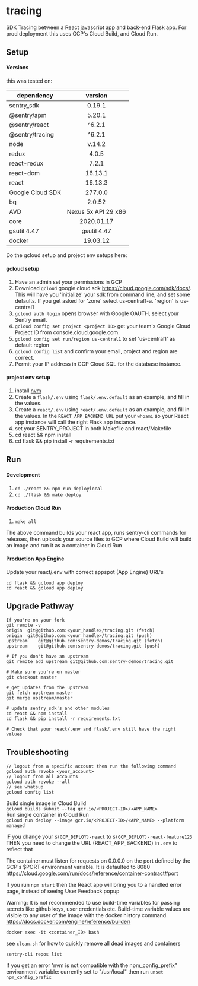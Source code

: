 # tracing
SDK Tracing between a React javascript app and back-end Flask app. For prod deployment this uses GCP's Cloud Build, and Cloud Run.

## Setup
#### Versions
this was tested on:

| dependency    | version
| ------------- |:-------------:|
| sentry_sdk | 0.19.1 |
| @sentry/apm | 5.20.1 |
| @sentry/react | ^6.2.1 |
| @sentry/tracing |^6.2.1 |
| node | v.14.2 |
| redux | 4.0.5 |
| react-redux | 7.2.1 |
| react-dom | 16.13.1 |
| react | 16.13.3 |
| Google Cloud SDK | 277.0.0 |
| bq | 2.0.52 |
| AVD | Nexus 5x API 29 x86 |
| core | 2020.01.17 |
| gsutil 4.47 | gsutil 4.47 |
| docker | 19.03.12 |

Do the gcloud setup and project env setups here:

#### gcloud setup
1. Have an admin set your permissions in GCP
2. Download `gcloud` google cloud sdk https://cloud.google.com/sdk/docs/. This will have you 'initialize' your sdk from command line, and set some defaults. If you get asked for 'zone' select us-central1-a. 'region' is us-central1
3. `gcloud auth login` opens browser with Google OAUTH, select your Sentry email.
4. `gcloud config set project <project ID>` get your team's Google Cloud Project ID from console.cloud.google.com.
5. `gcloud config set run/region us-central1` to set 'us-central1' as default region
6. `gcloud config list` and confirm your email, project and region are correct.
6. Permit your IP address in GCP Cloud SQL for the database instance.

#### project env setup
1. install [nvm](https://github.com/nvm-sh/nvm)
2. Create a `flask/.env` using `flask/.env.default` as an example, and fill in the values.
3. Create a `react/.env` using `react/.env.default` as an example, and fill in the values. In the `REACT_APP_BACKEND_URL` put your `whoami` so your React app instance will call the right Flask app instance.
4. set your SENTRY_PROJECT in both Makefile and react/Makefile
5. cd react && npm install
6. cd flask && pip install -r requirements.txt

## Run
#### Development
1. `cd ./react && npm run deploylocal` 
2. `cd ./flask && make deploy`

#### Production Cloud Run
1. `make all`

The above command builds your react app, runs sentry-cli commands for releases, then uploads your source files to GCP where Cloud Build will build an Image and run it as a container in Cloud Run


#### Production App Engine
Update your react/.env with correct appspot (App Engine) URL's
```
cd flask && gcloud app deploy
cd react && gcloud app deploy
```

## Upgrade Pathway

```
If you're on your fork
git remote -v
origin	git@github.com:<your_handle>/tracing.git (fetch)
origin	git@github.com:<your_handle>/tracing.git (push)
upstream	git@github.com:sentry-demos/tracing.git (fetch)
upstream	git@github.com:sentry-demos/tracing.git (push)

# If you don't have an upstream
git remote add upstream git@github.com:sentry-demos/tracing.git

# Make sure you're on master
git checkout master

# get updates from the upstream
git fetch upstream master
git merge upstream/master

# update sentry_sdk's and other modules
cd react && npm install
cd flask && pip install -r requirements.txt

# Check that your react/.env and flask/.env still have the right values
```

## Troubleshooting

```
// logout from a specific account then run the following command
gcloud auth revoke <your_account>
// logout from all accounts
gcloud auth revoke --all
// see whatsup
gcloud config list
```

Build single image in Cloud Build  
`gcloud builds submit --tag gcr.io/<PROJECT-ID>/<APP_NAME>`  
Run single container in Cloud Run  
`gcloud run deploy --image gcr.io/<PROJECT-ID>/<APP_NAME> --platform managed`  

IF you change your `$(GCP_DEPLOY)-react` to `$(GCP_DEPLOY)-react-feature123`
THEN you need to change the URL (REACT_APP_BACKEND) in `.env` to reflect that

The container must listen for requests on 0.0.0.0 on the port defined by the GCP's $PORT environment variable. It is defaulted to 8080  
https://cloud.google.com/run/docs/reference/container-contract#port 

If you run `npm start` then the React app will bring you to a handled error page, instead of seeing User Feedback popup

Warning: It is not recommended to use build-time variables for passing secrets like github keys, user credentials etc. Build-time variable values are visible to any user of the image with the docker history command.  
https://docs.docker.com/engine/reference/builder/

`docker exec -it <container_ID> bash`

see `clean.sh` for how to quickly remove all dead images and containers

`sentry-cli repos list`

If you get an error 'nvm is not compatible with the npm_config_prefix" environment variable: currently set to "/usr/local" then run `unset npm_config_prefix`